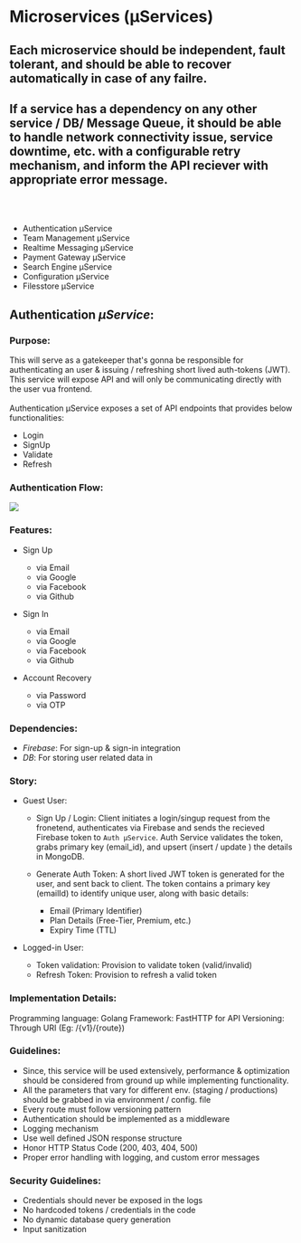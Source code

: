 # Microservices (µServices)

## Each microservice should be independent, fault tolerant, and should be able to recover automatically in case of any failre.
## If a service has a dependency on any other service / DB/ Message Queue, it should be able to handle network connectivity issue, service downtime, etc. with a configurable retry mechanism, and inform the API reciever with appropriate error message.
<br>
<br>


* Authentication µService
* Team Management µService
* Realtime Messaging µService
* Payment Gateway µService
* Search Engine µService
* Configuration µService
* Filesstore µService


## Authentication *µService*:

### Purpose:
This will serve as a gatekeeper that's gonna be responsible for authenticating an user & issuing / refreshing short lived auth-tokens (JWT). This service will expose API and will only be communicating directly with the user vua frontend.
<br>
<br>
Authentication µService exposes a set of API endpoints that provides below functionalities:<br>
* Login
* SignUp
* Validate
* Refresh


### Authentication Flow:
<img src="https://github.com/studiogangster/Blakc-Architecture/blob/main/chat/authentication.svg">


### Features:

* Sign Up
    * via Email
    * via Google
    * via Facebook
    * via Github

* Sign In
    * via Email
    * via Google
    * via Facebook
    * via Github

* Account Recovery
    * via Password
    * via OTP

### Dependencies:
* *Firebase*: For sign-up & sign-in integration
* *DB*: For storing user related data in 

### Story:
*  Guest User:
    * Sign Up / Login: Client initiates a login/singup request from the fronetend, authenticates via Firebase and sends the recieved Firebase token to `Auth µService`. Auth Service validates the token, grabs primary key (email_id), and upsert (insert / update ) the details in MongoDB. 

    * Generate Auth Token: A short lived JWT token is generated for the user, and sent back to client. 
    The token contains a primary key (emailId) to identify unique user, along with basic details:<br>
        * Email (Primary Identifier)
        * Plan Details (Free-Tier, Premium, etc.)
        * Expiry Time (TTL)
        
*  Logged-in User:<br>
    * Token validation: Provision to validate token (valid/invalid) 
    * Refresh Token: Provision to refresh a valid token



### Implementation Details:
Programming language: Golang
Framework: FastHTTP for API
Versioning: Through URI (Eg: /{v1}/{route})

### Guidelines:
* Since, this service will be used extensively, performance & optimization should be considered from ground up while implementing functionality.
* All the parameters that vary for different env. (staging / productions) should be grabbed in via environment / config. file
* Every route must follow versioning pattern
* Authentication should be implemented as a middleware
* Logging mechanism 
* Use well defined JSON response structure  
* Honor HTTP Status Code (200, 403, 404, 500) 
* Proper error handling with logging, and custom error messages 

### Security Guidelines:
* Credentials should never be exposed in the logs
* No hardcoded tokens / credentials in the code
* No dynamic database query generation  
* Input sanitization  
















